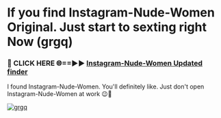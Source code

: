# If you find Instagram-Nude-Women Original. Just start to sexting right Now (grgq)

<h3>🔴 CLICK HERE 🌐==►► <a href="https://tinyurl.com/mtbk5fxa" rel="nofollow">Instagram-Nude-Women Updated finder</a></h3>

I found Instagram-Nude-Women. You'll definitely like. Just don't open Instagram-Nude-Women at work 😉💬

[![grgq](https://i.imgur.com/Q8WKrnY.jpeg)](https://tinyurl.com/mtbk5fxa)
